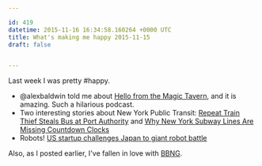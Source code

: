 ```yaml
---

id: 419
datetime: 2015-11-16 16:34:58.160264 +0000 UTC
title: What's making me happy 2015-11-15
draft: false


---
```


Last week I was pretty #happy.

 - @alexbaldwin told me about [Hello from the Magic Tavern](http://hellofromthemagictavern.com/), and it is amazing. Such a hilarious podcast.
 - Two interesting stories about New York Public Transit: [Repeat Train Thief Steals Bus at Port Authority](http://nyti.ms/1OFzAiG) and [Why New York Subway Lines Are Missing Countdown Clocks](http://www.theatlantic.com/technology/archive/2015/11/why-dont-we-know-where-all-the-trains-are/415152/)
 - Robots! [US startup challenges Japan to giant robot battle](http://bigstory.ap.org/2c5e0672427a442a8d55360f0cad2006)

Also, as I posted earlier, I've fallen in love with [BBNG](https://writing.natwelch.com/post/418).
